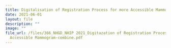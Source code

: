 ```yaml
---
title: Digitalisation of Registration Process for more Accessible Mammogram Screening
date: 2021-06-01
layout: file
description: ""
image: ""
file_url: /files/366_NHGD_NHIP 2021_Digitazation of Registration Process for
  Accessible Mammogram-combine.pdf
---
```

